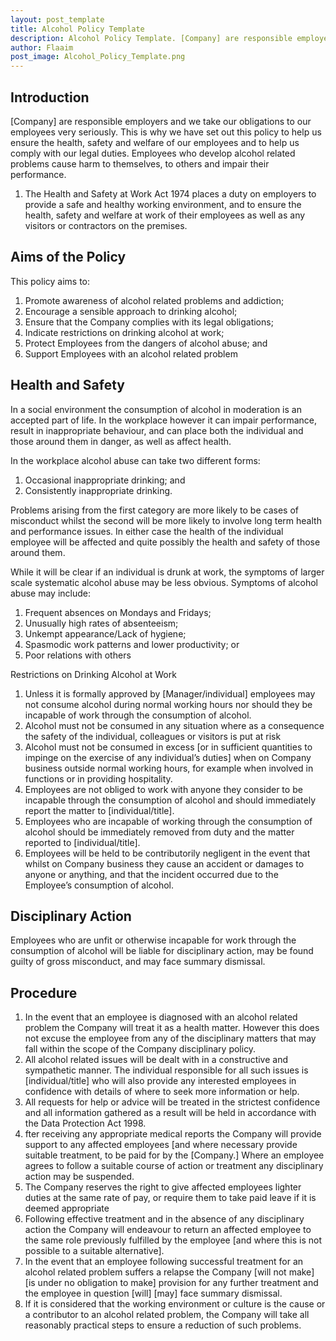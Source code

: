```yaml
---
layout: post_template
title: Alcohol Policy Template
description: Alcohol Policy Template. [Company] are responsible employers and we take our obligations to our employees very seriously. This is why we have set out this policy to help us ensure the health, safety and welfare of our employees and to help us comply with our legal duties.  
author: Flaaim
post_image: Alcohol_Policy_Template.png
---
```



## Introduction 
[Company] are responsible employers and we take our obligations to our employees very seriously. This is why we have set out this policy to help us ensure the health, safety and welfare of our employees and to help us comply with our legal duties. Employees who develop alcohol related problems cause harm to themselves, to others and impair their performance. 

1.	The Health and Safety at Work Act 1974 places a duty on employers to provide a safe and healthy working environment, and to ensure the health, safety and welfare at work of their employees as well as any visitors or contractors on the premises.

## Aims of the Policy 
This policy aims to:

1. Promote awareness of alcohol related problems and addiction; 
2. Encourage a sensible approach to drinking alcohol; 
3. Ensure that the Company complies with its legal obligations; 
4. Indicate restrictions on drinking alcohol at work; 
5. Protect Employees from the dangers of alcohol abuse; and 
6. Support Employees with an alcohol related problem

## Health and Safety
In a social environment the consumption of alcohol in moderation is an accepted part of life. In the workplace however it can impair performance, result in inappropriate behaviour, and can place both the individual and those around them in danger, as well as affect health. 

In the workplace alcohol abuse can take two different forms:  
1. Occasional inappropriate drinking; and 
2. Consistently inappropriate drinking. 

Problems arising from the first category are more likely to be cases of misconduct whilst the second will be more likely to involve long term health and performance issues. In either case the health of the individual employee will be affected and quite possibly the health and safety of those around them. 

While it will be clear if an individual is drunk at work, the symptoms of larger scale systematic alcohol abuse may be less obvious. Symptoms of alcohol abuse may include: 
1. Frequent absences on Mondays and Fridays;
2. Unusually high rates of absenteeism; 
3. Unkempt appearance/Lack of hygiene; 
4. Spasmodic work patterns and lower productivity; or 
5. Poor relations with others

Restrictions on Drinking Alcohol at Work
1. Unless it is formally approved by [Manager/individual]  employees may not consume alcohol during normal working hours nor should they be incapable of work through the consumption of alcohol. 
2. Alcohol must not be consumed in any situation where as a consequence the safety of the individual, colleagues or visitors is put at risk
3. Alcohol must not be consumed in excess [or in sufficient quantities to impinge on the exercise of any individual’s duties] when on Company business outside normal working hours, for example when involved in functions or in providing hospitality. 
4. Employees are not obliged to work with anyone they consider to be incapable through the consumption of alcohol and should immediately report the matter to [individual/title]. 
5. Employees who are incapable of working through the consumption of alcohol should be immediately removed from duty and the matter reported to [individual/title].  
6. Employees will be held to be contributorily negligent in the event that whilst on Company business they cause an accident or damages to anyone or anything, and that the incident occurred due to the Employee’s consumption of alcohol.

## Disciplinary Action 
Employees who are unfit or otherwise incapable for work through the consumption of alcohol will be liable for disciplinary action, may be found guilty of gross misconduct, and may face summary dismissal.

## Procedure
1. In the event that an employee is diagnosed with an alcohol related problem the Company will treat it as a health matter. However this does not excuse the employee from any of the disciplinary matters that may fall within the scope of the Company disciplinary policy.
2. All alcohol related issues will be dealt with in a constructive and sympathetic manner. The individual responsible for all such issues is [individual/title] who will also provide any interested employees in confidence with details of where to seek more information or help.
3. All requests for help or advice will be treated in the strictest confidence and all information gathered as a result will be held in accordance with the Data Protection Act 1998.
4. fter receiving any appropriate medical reports the Company will provide support to any affected employees [and where necessary provide suitable treatment, to be paid for by the [Company.] Where an employee agrees to follow a suitable course of action or treatment any disciplinary action may be suspended.
5. The Company reserves the right to give affected employees lighter duties at the same rate of pay, or require them to take paid leave if it is deemed appropriate
6. Following effective treatment and in the absence of any disciplinary action the Company will endeavour to return an affected employee to the same role previously fulfilled by the employee [and where this is not possible to a suitable alternative].
7. In the event that an employee following successful treatment for an alcohol related problem suffers a relapse the Company [will not make] [is under no obligation to make] provision for any further treatment and the employee in question [will] [may] face summary dismissal.
8. If it is considered that the working environment or culture is the cause or a contributor to an alcohol related problem, the Company will take all reasonably practical steps to ensure a reduction of such problems.
